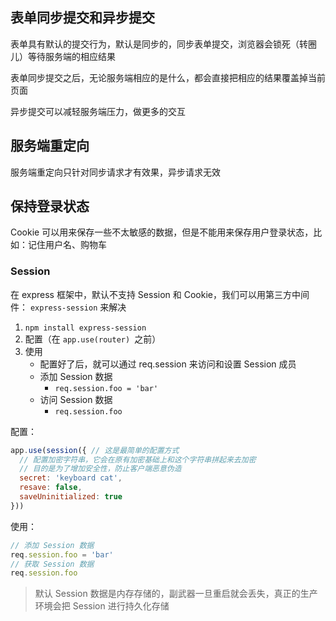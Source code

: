 ## 表单同步提交和异步提交

表单具有默认的提交行为，默认是同步的，同步表单提交，浏览器会锁死（转圈儿）等待服务端的相应结果

表单同步提交之后，无论服务端相应的是什么，都会直接把相应的结果覆盖掉当前页面

异步提交可以减轻服务端压力，做更多的交互

## 服务端重定向

服务端重定向只针对同步请求才有效果，异步请求无效

## 保持登录状态

Cookie 可以用来保存一些不太敏感的数据，但是不能用来保存用户登录状态，比如：记住用户名、购物车

### Session

在 express 框架中，默认不支持 Session 和 Cookie，我们可以用第三方中间件： `express-session` 来解决

1. `npm install express-session`
2. 配置（在 `app.use(router) `之前）
3. 使用
   - 配置好了后，就可以通过 req.session 来访问和设置 Session 成员
   - 添加 Session 数据
     - `req.session.foo = 'bar'`
   - 访问 Session 数据
     - `req.session.foo`

配置：

```js
app.use(session({ // 这是最简单的配置方式
  // 配置加密字符串，它会在原有加密基础上和这个字符串拼起来去加密
  // 目的是为了增加安全性，防止客户端恶意伪造
  secret: 'keyboard cat',
  resave: false,
  saveUninitialized: true
}))
```

使用：

```js
// 添加 Session 数据
req.session.foo = 'bar'
// 获取 Session 数据
req.session.foo
```

> 默认 Session 数据是内存存储的，副武器一旦重启就会丢失，真正的生产环境会把 Session 进行持久化存储